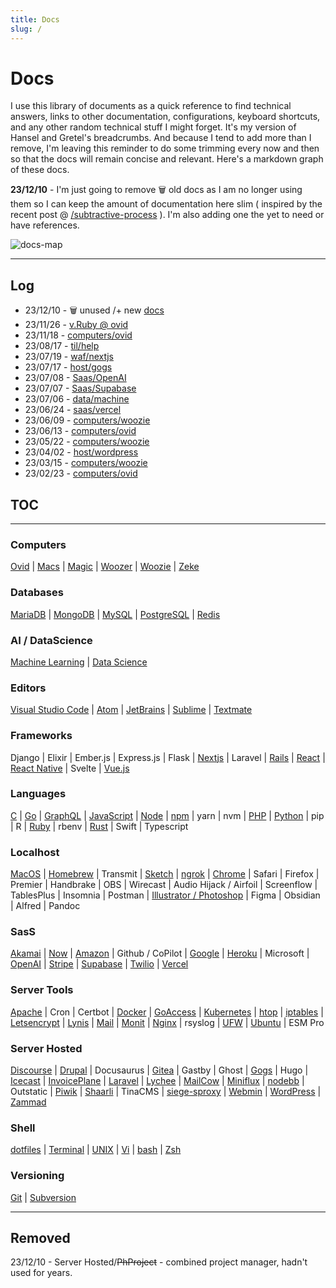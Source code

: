 ```yaml
---
title: Docs
slug: /
---
```


# Docs

I use this library of documents as a quick reference to find technical answers, links to other documentation, configurations, keyboard shortcuts, and any other random technical stuff I might forget.  It's my version of Hansel and Gretel's breadcrumbs.  And because I tend to add more than I remove, I'm leaving this reminder to do some trimming every now and then so that the docs will remain concise and relevant. Here's a markdown graph of these docs.

**23/12/10** - I'm just going to remove 🗑️ old docs as I am no longer using them so I can keep the amount of documentation here slim ( inspired by the recent post @ [/subtractive-process](/posts/subtractive-process) ). I'm also adding one the yet to need or have references.

![docs-map](/img/docs.png)

---

## Log

- 23/12/10 - 🗑️ unused /+ new [docs](/docs/)
- 23/11/26 - [v.Ruby @ ovid](/docs/computers/ovid)
- 23/11/18 - [computers/ovid](/docs/computers/ovid)
- 23/08/17 - [til/help](/help)
- 23/07/19 - [waf/nextjs](/docs/waf/nextjs)
- 23/07/17 - [host/gogs](/docs/host/Gogs)
- 23/07/08 - [Saas/OpenAI](/docs/saas/openai)
- 23/07/07 - [Saas/Supabase](/docs/saas/supabase)
- 23/07/06 - [data/machine](/docs/data/machine)
- 23/06/24 - [saas/vercel](/docs/saas/vercel)
- 23/06/09 - [computers/woozie](/docs/computers/woozie)
- 23/06/13 - [computers/ovid](/docs/computers/ovid)
- 23/05/22 - [computers/woozie](/docs/computers/woozie)
- 23/04/02 - [host/wordpress](/docs/host/wordpress)
- 23/03/15 - [computers/woozie](/docs/server/iptables)
- 23/02/23 - [computers/ovid](/docs/server/nginx)

## TOC

---

### Computers

[Ovid](computers/ovid)
| [Macs](computers/macs)
| [Magic](computers/magic)
| [Woozer](computers/woozer)
| [Woozie](computers/woozie)
| [Zeke](computers/zeke)

### Databases

[MariaDB](db/MariaDB)
| [MongoDB](db/MongoDB)
| [MySQL](db/MySQL)
| [PostgreSQL](db/PostgreSQL)
| [Redis](db/Redis)

### AI / DataScience

[Machine Learning](data/machine)
| [Data Science](data/)

### Editors

[Visual Studio Code](editors/vs)
| [Atom](editors/atom)
| [JetBrains](editors/jetbrains)
| [Sublime](editors/sublime)
| [Textmate](editors/textmate)


### Frameworks

Django
| Elixir
| Ember.js
| Express.js
| Flask
| [Nextjs](waf/nextjs)
| Laravel
| [Rails](waf/rails)
| [React](waf/react)
| [React Native](waf/react_native)
| Svelte
| [Vue.js](waf/vue)

### Languages

[C](lang/C)
| [Go](lang/Golang)
| [GraphQL](lang/GraphQL)
| [JavaScript](lang/JavaScript)
| [Node](lang/nodejs)
| [npm](lang/npm)
| yarn
| nvm
| [PHP](lang/PHP)
| [Python](lang/Python)
| pip
| R
| [Ruby](lang/Ruby)
| rbenv
| [Rust](lang/Rust)
| Swift
| Typescript


### Localhost

[MacOS](localhost/macos)
| [Homebrew](localhost/brew)
| Transmit
| [Sketch](localhost/sketch)
| [ngrok](localhost/ngrok)
| [Chrome](localhost/chrome)
| Safari
| Firefox
| Premier
| Handbrake
| OBS
| Wirecast
| Audio Hijack / Airfoil
| Screenflow
| TablesPlus
| Insomnia
| Postman
| [Illustrator / Photoshop](localhost/adobe)
| Figma
| Obsidian
| Alfred
| Pandoc

### SasS

[Akamai](saas/akamai)
| [Now](saas/vercel)
| [Amazon](saas/aws)
| Github / CoPilot
| [Google](saas/google)
| [Heroku](saas/heroku)
| Microsoft
| [OpenAI](saas/openai)
| [Stripe](saas/stripe)
| [Supabase](saas/supabase)
| [Twilio](saas/twilio)
| [Vercel](saas/vercel)

### Server Tools

[Apache](server/apache)
| Cron
| Certbot
| [Docker](server/docker)
| [GoAccess](server/goaccess)
| [Kubernetes](server/kubernetes)
| [htop](server/htop)
| [iptables](server/iptables)
| [Letsencrypt](server/letsencrypt)
| [Lynis](server/lynis)
| [Mail](server/mail)
| [Monit](server/monit)
| [Nginx](server/nginx)
| rsyslog
| [UFW](server/ufw)
| [Ubuntu](server/ubuntu)
| ESM Pro


### Server Hosted

[Discourse](host/Discourse)
| [Drupal](host/Drupal)
| Docusaurus
| [Gitea](host/Gitea)
| Gastby
| Ghost
| [Gogs](host/Gogs)
| Hugo
| [Icecast](host/Icecast)
| [InvoicePlane](host/InvoicePlane)
| [Laravel](host/Laravel)
| [Lychee](host/Lychee)
| [MailCow](host/Mailcow)
| [Miniflux](host/Miniflux)
| [nodebb](host/Nodebb)
| Outstatic
| [Piwik](host/Piwik)
| [Shaarli](host/Shaarli)
| TinaCMS
| [siege-sproxy](host/Siege-sproxy)
| [Webmin](host/Webmin)
| [WordPress](host/WordPress)
| [Zammad](host/Zammad)

### Shell

[dotfiles](shell/dotfiles)
| [Terminal](shell/terminal)
| [UNIX](shell/unix)
| [Vi](shell/vi)
| [bash](shell/bash)
| [Zsh](shell/zsh)



### Versioning

[Git](editors/git)
| [Subversion](editors/subversion)

---

## Removed

23/12/10 - Server Hosted/~~PhProject~~ - combined project manager, hadn't used for years.